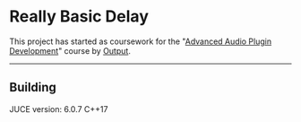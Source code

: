 # Really Basic Delay

This project has started as coursework for the "[Advanced Audio Plugin Development](https://www.kadenze.com/courses/advanced-audio-plugin-development)" course by [Output](https://output.com).

---

## Building

JUCE version: 6.0.7
C++17
